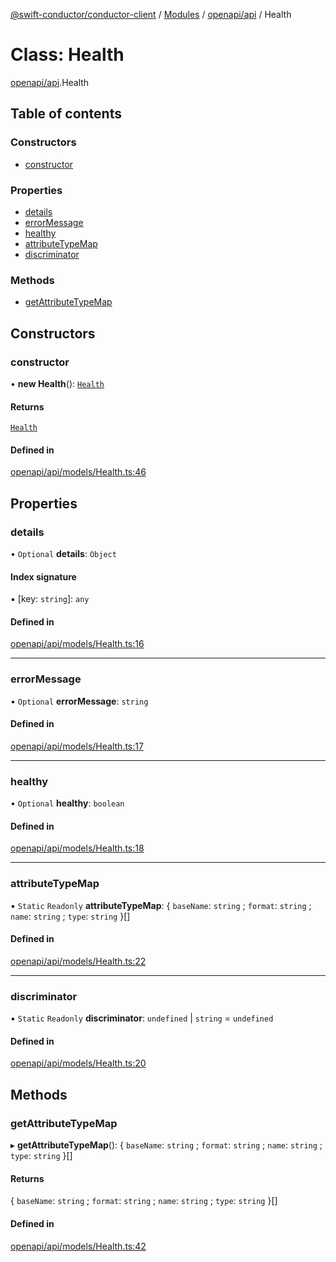 [@swift-conductor/conductor-client](../README.md) / [Modules](../modules.md) / [openapi/api](../modules/openapi_api.md) / Health

# Class: Health

[openapi/api](../modules/openapi_api.md).Health

## Table of contents

### Constructors

- [constructor](openapi_api.Health.md#constructor)

### Properties

- [details](openapi_api.Health.md#details)
- [errorMessage](openapi_api.Health.md#errormessage)
- [healthy](openapi_api.Health.md#healthy)
- [attributeTypeMap](openapi_api.Health.md#attributetypemap)
- [discriminator](openapi_api.Health.md#discriminator)

### Methods

- [getAttributeTypeMap](openapi_api.Health.md#getattributetypemap)

## Constructors

### constructor

• **new Health**(): [`Health`](openapi_api.Health.md)

#### Returns

[`Health`](openapi_api.Health.md)

#### Defined in

[openapi/api/models/Health.ts:46](https://github.com/swift-conductor/conductor-client-typescript/blob/d61717b/openapi/api/models/Health.ts#L46)

## Properties

### details

• `Optional` **details**: `Object`

#### Index signature

▪ [key: `string`]: `any`

#### Defined in

[openapi/api/models/Health.ts:16](https://github.com/swift-conductor/conductor-client-typescript/blob/d61717b/openapi/api/models/Health.ts#L16)

___

### errorMessage

• `Optional` **errorMessage**: `string`

#### Defined in

[openapi/api/models/Health.ts:17](https://github.com/swift-conductor/conductor-client-typescript/blob/d61717b/openapi/api/models/Health.ts#L17)

___

### healthy

• `Optional` **healthy**: `boolean`

#### Defined in

[openapi/api/models/Health.ts:18](https://github.com/swift-conductor/conductor-client-typescript/blob/d61717b/openapi/api/models/Health.ts#L18)

___

### attributeTypeMap

▪ `Static` `Readonly` **attributeTypeMap**: \{ `baseName`: `string` ; `format`: `string` ; `name`: `string` ; `type`: `string`  }[]

#### Defined in

[openapi/api/models/Health.ts:22](https://github.com/swift-conductor/conductor-client-typescript/blob/d61717b/openapi/api/models/Health.ts#L22)

___

### discriminator

▪ `Static` `Readonly` **discriminator**: `undefined` \| `string` = `undefined`

#### Defined in

[openapi/api/models/Health.ts:20](https://github.com/swift-conductor/conductor-client-typescript/blob/d61717b/openapi/api/models/Health.ts#L20)

## Methods

### getAttributeTypeMap

▸ **getAttributeTypeMap**(): \{ `baseName`: `string` ; `format`: `string` ; `name`: `string` ; `type`: `string`  }[]

#### Returns

\{ `baseName`: `string` ; `format`: `string` ; `name`: `string` ; `type`: `string`  }[]

#### Defined in

[openapi/api/models/Health.ts:42](https://github.com/swift-conductor/conductor-client-typescript/blob/d61717b/openapi/api/models/Health.ts#L42)

